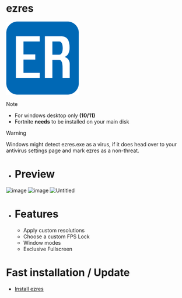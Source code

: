 # ezres
<img src="./icons/icon.png" width=200 height=200>

>[!NOTE]
> - For windows desktop only **(10/11)**
> - Fortnite **needs** to be installed on your main disk

> [!WARNING]
> Windows might detect ezres.exe as a virus, if it does
> head over to your antivirus settings page and mark ezres as a non-threat.

- # Preview
![image](https://github.com/ivoxprojects/ezres/assets/119132476/45dc123e-3e01-4fba-83fe-7d3e233ea6f2)
![image](https://github.com/ivoxprojects/ezres/assets/119132476/ce4850fa-f2c7-4b2c-a5b7-1027f6a4b2ea)
![Untitled](https://github.com/ivoxprojects/ezres/assets/119132476/aae9c85e-a8bb-4a0d-9bb8-0e7d0fd8b360)

- # Features
  - Apply custom resolutions
  - Choose a custom FPS Lock
  - Window modes
  - Exclusive Fullscreen

# Fast installation / Update
- [Install ezres](https://github.com/ivoxprojects/ezres/releases/tag/download)
